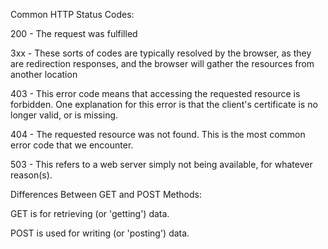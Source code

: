 Common HTTP Status Codes:

200 - The request was fulfilled

3xx - These sorts of codes are typically resolved by the browser, as they are redirection responses, and the browser will gather the resources from another location

403 - This error code means that accessing the requested resource is forbidden. One explanation for this error is that the client's certificate is no longer valid, or is missing. 

404 - The requested resource was not found. This is the most common error code that we encounter. 

503 - This refers to a web server simply not being available, for whatever reason(s).


Differences Between GET and POST Methods:

GET is for retrieving (or 'getting') data. 

POST is used for writing (or 'posting') data. 